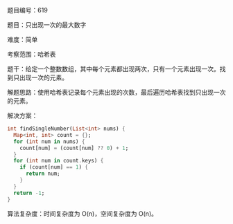 题目编号：619

题目：只出现一次的最大数字

难度：简单

考察范围：哈希表

题干：给定一个整数数组，其中每个元素都出现两次，只有一个元素出现一次。找到只出现一次的元素。

解题思路：使用哈希表记录每个元素出现的次数，最后遍历哈希表找到只出现一次的元素。

解决方案：

```dart
int findSingleNumber(List<int> nums) {
  Map<int, int> count = {};
  for (int num in nums) {
    count[num] = (count[num] ?? 0) + 1;
  }
  for (int num in count.keys) {
    if (count[num] == 1) {
      return num;
    }
  }
  return -1;
}
```

算法复杂度：时间复杂度为 O(n)，空间复杂度为 O(n)。